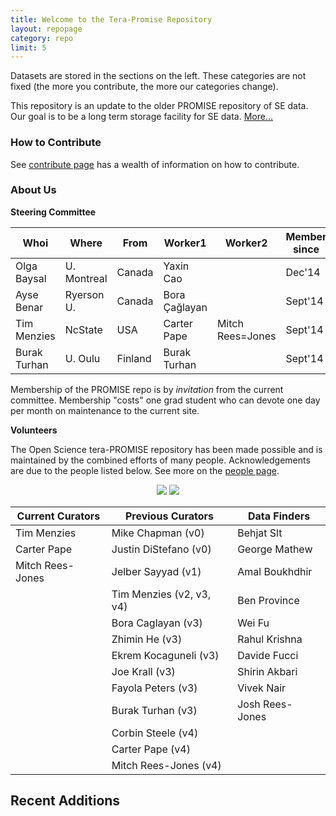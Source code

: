 ```yaml
---
title: Welcome to the Tera-Promise Repository
layout: repopage
category: repo
limit: 5
---
```


Datasets are stored in the sections on the left. These categories are not fixed (the more you contribute, the more our categories change). 

This repository is an update to the older PROMISE repository of SE data.
Our goal is to be a long term storage facility for SE data. [More...](about) 

### How to Contribute 

See [contribute page](/repo/contribute) has a wealth of information on how to contribute.


### About Us

**Steering Committee**

Whoi        |Where      |From     |Worker1       |Worker2       |Member since
------------|-----------|---------|--------------|--------------|---------------
Olga Baysal |U. Montreal| Canada  | Yaxin Cao    |              |Dec'14
Ayse Benar  |Ryerson U. | Canada  |Bora Çağlayan |              |Sept'14
Tim Menzies |NcState    | USA     |Carter Pape   | Mitch Rees=Jones|Sept'14
Burak Turhan|U. Oulu    | Finland |Burak Turhan  |              |Sept'14 

Membership of the PROMISE repo is by _invitation_ from the current committee.
Membership "costs" one grad student who can devote one day per month on maintenance to the current site.

**Volunteers**

The Open Science tera-PROMISE repository has been made possible and is maintained by the combined efforts of many people. Acknowledgements are due to the people listed below. See more on the [people page](/repo/people).

<center>
<img src="http://openscience.us/img/2015-02-13-hackathon-small.jpg"> <img src="http://openscience.us/img/2015-04-03-hackathon-small.jpg">
</center>

Current Curators | Previous Curators        |   Data Finders  
-----------------|--------------------------|------------------
Tim Menzies      | Mike Chapman (v0)        | Behjat Slt       
Carter Pape      | Justin DiStefano (v0)    | George Mathew    
Mitch Rees-Jones | Jelber Sayyad (v1)       | Amal Boukhdhir    
                 | Tim Menzies (v2, v3, v4) | Ben Province     
                 | Bora Caglayan (v3)       | Wei Fu           
                 | Zhimin He (v3)           | Rahul Krishna    
                 | Ekrem Kocaguneli (v3)    | Davide Fucci     
                 | Joe Krall (v3)           | Shirin Akbari    
                 | Fayola Peters (v3)       | Vivek Nair       
                 | Burak Turhan (v3)        | Josh Rees-Jones  
                 | Corbin Steele (v4)       |                  
                 | Carter Pape (v4)         |                  
                 | Mitch Rees-Jones (v4)    |                  


## Recent Additions

